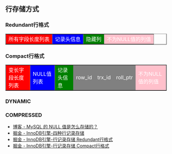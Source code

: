 
## 行存储方式

### Redundant行格式

<table border="none">
    <tbody>
        <td style="background:red;color:white;">所有字段长度列表</td>
        <td style="background:blue;color:white;">记录头信息</td>
        <td style="background:green;color:white;">隐藏列</td>
        <td style="background:pink;color:white;">不为NULL值的列值</td>
    </tbody>
</table>

### Compact行格式

<table border="none">
    <tbody>
        <td style="background:red;color:white;">变长字段长度列表</td>
        <td style="background:blue;color:white;">NULL值列表</td>
        <td style="background:green;color:white;">记录头信息</td>
        <td style="background:gray;color:white;">row_id</td>
        <td style="background:gray;color:white;">trx_id</td>
        <td style="background:gray;color:white;">roll_ptr</td>
        <td style="background:pink;color:white;">不为NULL值的列值</td>
    </tbody>
</table>

### DYNAMIC

### COMPRESSED

* [博客 - MySQL 的 NULL 值是怎么存储的？](https://www.cnblogs.com/xiaolincoding/p/16941244.html)
* [掘金 - InnoDB引擎-四种行记录存储](https://juejin.cn/post/7004459098682949645)
* [掘金 - InnoDB引擎-行记录存储 Redundant行格式](https://juejin.cn/post/6847902223817506829)
* [掘金 - InnoDB引擎-行记录存储 Compact行格式](https://juejin.cn/post/6844903470860861454)
